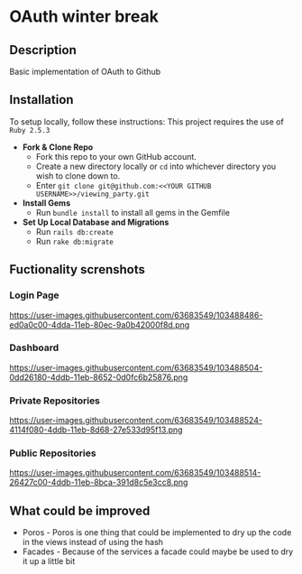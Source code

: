 # OAuth winter break

## Description

Basic implementation of OAuth to Github

## Installation
To setup locally, follow these instructions:
This project requires the use of `Ruby 2.5.3`

  * __Fork & Clone Repo__
    * Fork this repo to your own GitHub account.
    * Create a new directory locally or `cd` into whichever directory you wish to clone down to.
    * Enter `git clone git@github.com:<<YOUR GITHUB USERNAME>>/viewing_party.git`
  * __Install Gems__
    * Run `bundle install` to install all gems in the Gemfile
  * __Set Up Local Database and Migrations__
    * Run `rails db:create`
    * Run `rake db:migrate`

## Fuctionality screnshots

### Login Page
  https://user-images.githubusercontent.com/63683549/103488486-ed0a0c00-4dda-11eb-80ec-9a0b42000f8d.png
### Dashboard
  https://user-images.githubusercontent.com/63683549/103488504-0dd26180-4ddb-11eb-8652-0d0fc6b25876.png
### Private Repositories
  https://user-images.githubusercontent.com/63683549/103488524-4114f080-4ddb-11eb-8d68-27e533d95f13.png
### Public Repositories
  https://user-images.githubusercontent.com/63683549/103488514-26427c00-4ddb-11eb-8bca-391d8c5e3cc8.png

## What could be improved
  * Poros - Poros is one thing that could be implemented to dry up the code in the views instead of using the hash
  * Facades - Because of the services a facade could maybe be used to dry it up a little bit
